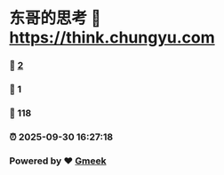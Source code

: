 # 东哥的思考 :link: https://think.chungyu.com 
### :page_facing_up: [2](https://think.chungyu.com/tag.html) 
### :speech_balloon: 1 
### :hibiscus: 118 
### :alarm_clock: 2025-09-30 16:27:18 
### Powered by :heart: [Gmeek](https://github.com/Meekdai/Gmeek)
